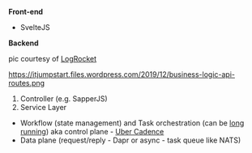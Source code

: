 **Front-end**

- SvelteJS

**Backend**

pic courtesy of [LogRocket]()

https://itjumpstart.files.wordpress.com/2019/12/business-logic-api-routes.png

1. Controller (e.g. SapperJS)
2. Service Layer

- Workflow (state management) and Task orchestration (can be [long running](https://blog.bernd-ruecker.com/what-are-long-running-processes-b3ee769f0a27)) aka control plane - [Uber Cadence](https://cadenceworkflow.io)
- Data plane (request/reply - Dapr or async - task queue like NATS)
